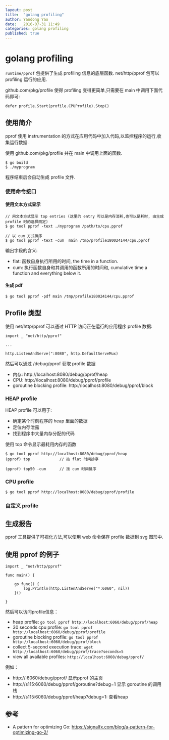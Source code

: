 ```yaml
---
layout: post
title:  "golang profiling"
author: Yandong Yao
date:   2016-07-31 11:49
categories: golang profiling
published: true
---
```


# golang profiling

`runtime/pprof` 包提供了生成 profiling 信息的底层函数. net/http/pprof 包可以 profiling 运行的应用.

github.com/pkg/profile 使得 profiling 变得更简单,只需要在 main 中调用下面代码即可:

	defer profile.Start(profile.CPUProfile).Stop()

## 使用简介

pprof 使用 instrumentation 的方式在应用代码中加入代码,以监控程序的运行,收集运行数据.

使用 github.com/pkg/profile 并在 main 中调用上面的函数.

	$ go build
	$ ./myprogram

程序结束后会自动生成 profile 文件.

### 使用命令接口

#### 使用文本方式显示

	// 用文本方式显示 top entries (这里的 entry 可以是内存消耗,也可以是耗时, 由生成 profile 时的选择而定)
	$ go tool pprof -text ./myprogram /path/to/cpu.pprof

	// 以 cum 方式排序
	$ go tool pprof -text -cum  main /tmp/profile180024144/cpu.pprof

输出字段的含义:

* flat: 函数自身执行所用的时间, the time in a function.
* cum: 执行函数自身和其调用的函数所用的时间和, cumulative time a function and everything below it.

#### 生成 pdf

	$ go tool pprof -pdf main /tmp/profile180024144/cpu.pprof

## Profile 类型

使用 net/http/pprof 可以通过 HTTP 访问正在运行的应用程序 profile 数据:

	import _ "net/http/pprof"

	...

	http.ListenAndServe(":8080", http.DefaultServeMux)

然后可以通过 /debug/pprof 获取 profile 数据

* 内存: http://localhost:8080/debug/pprof/heap
* CPU: http://localhost:8080/debug/pprof/profile
* goroutine blocking profile: http://localhost:8080/debug/pprof/block

### HEAP profile

HEAP profile 可以用于:

* 确定某个时刻程序的 heap 里面的数据
* 定位内存泄露
* 找到程序中大量内存分配的代码

使用 top 命令显示最耗用内存的函数

	$ go tool pprof http://localhost:8080/debug/pprof/heap
	(pprof) top				// 按 flat 时间排序

	(pprof) top50 -cum		// 按 cum 时间排序

### CPU profile

	$ go tool pprof http://localhost:8080/debug/pprof/profile

### 自定义 profile

## 生成报告

pprof 工具提供了可视化方法,可以使用 web 命令保存 profile 数据到 svg 图形中.

## 使用 pprof 的例子

    import _ "net/http/pprof"

    func main() {

        go func() {
        	log.Println(http.ListenAndServe("*:6060", nil))
        }()

    }

然后可以访问profile信息：

* heap profile: `go tool pprof http://localhost:6060/debug/pprof/heap`
* 30 seconds cpu profile: `go tool pprof http://localhost:6060/debug/pprof/profile`
* goroutine blocking profile: `go tool pprof http://localhost:6060/debug/pprof/block`
* collect 5-second execution trace: `wget http://localhost:6060/debug/pprof/trace?seconds=5`
* view all available profiles: `http://localhost:6060/debug/pprof/`

例如：

* http://<hostIP>:6060/debug/pprof/ 显示pprof 的主页
* http://s115:6060/debug/pprof/goroutine?debug=1 显示 goroutine 的调用栈
* http://s115:6060/debug/pprof/heap?debug=1: 查看heap


## 参考

* A pattern for optimizing Go: https://signalfx.com/blog/a-pattern-for-optimizing-go-2/
